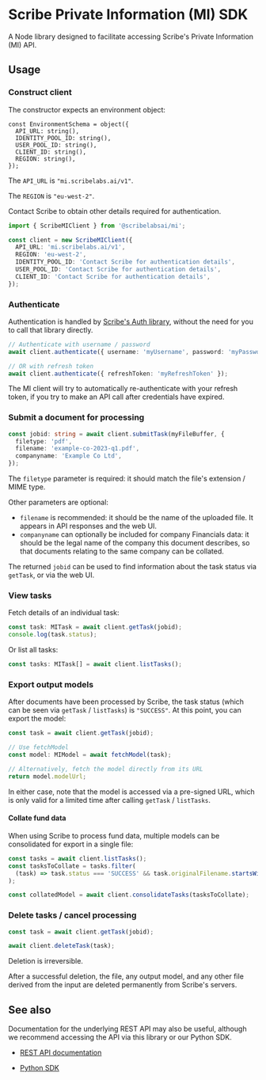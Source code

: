 # Scribe Private Information (MI) SDK

A Node library designed to facilitate accessing Scribe's Private Information (MI) API.

## Usage

### Construct client

The constructor expects an environment object:

```
const EnvironmentSchema = object({
  API_URL: string(),
  IDENTITY_POOL_ID: string(),
  USER_POOL_ID: string(),
  CLIENT_ID: string(),
  REGION: string(),
});
```

The `API_URL` is `"mi.scribelabs.ai/v1"`.

The `REGION` is `"eu-west-2"`.

Contact Scribe to obtain other details required for authentication.

```TypeScript
import { ScribeMIClient } from '@scribelabsai/mi';

const client = new ScribeMIClient({
  API_URL: 'mi.scribelabs.ai/v1',
  REGION: 'eu-west-2',
  IDENTITY_POOL_ID: 'Contact Scribe for authentication details',
  USER_POOL_ID: 'Contact Scribe for authentication details',
  CLIENT_ID: 'Contact Scribe for authentication details',
});
```

### Authenticate

Authentication is handled by [Scribe's Auth library](https://github.com/ScribeLabsAI/ScribeAuthNode/blob/master/README.md), without the need for you to call that library directly.

```TypeScript
// Authenticate with username / password
await client.authenticate({ username: 'myUsername', password: 'myPassword' });

// OR with refresh token
await client.authenticate({ refreshToken: 'myRefreshToken' });
```

The MI client will try to automatically re-authenticate with your refresh token, if you try to make an API call after credentials have expired.

### Submit a document for processing

```TypeScript
const jobid: string = await client.submitTask(myFileBuffer, {
  filetype: 'pdf',
  filename: 'example-co-2023-q1.pdf',
  companyname: 'Example Co Ltd',
});
```

The `filetype` parameter is required: it should match the file's extension / MIME type.

Other parameters are optional:

- `filename` is recommended: it should be the name of the uploaded file. It appears in API responses and the web UI.
- `companyname` can optionally be included for company Financials data: it should be the legal name of the company this document describes, so that documents relating to the same company can be collated.

The returned `jobid` can be used to find information about the task status via `getTask`, or via the web UI.

### View tasks

Fetch details of an individual task:

```TypeScript
const task: MITask = await client.getTask(jobid);
console.log(task.status);
```

Or list all tasks:

```TypeScript
const tasks: MITask[] = await client.listTasks();
```

### Export output models

After documents have been processed by Scribe, the task status (which can be seen via `getTask` / `listTasks`) is `"SUCCESS"`. At this point, you can export the model:

```TypeScript
const task = await client.getTask(jobid);

// Use fetchModel
const model: MIModel = await fetchModel(task);

// Alternatively, fetch the model directly from its URL
return model.modelUrl;
```

In either case, note that the model is accessed via a pre-signed URL, which is only valid for a limited time after calling `getTask` / `listTasks`.

#### Collate fund data

When using Scribe to process fund data, multiple models can be consolidated for export in a single file:

```TypeScript
const tasks = await client.listTasks();
const tasksToCollate = tasks.filter(
  (task) => task.status === 'SUCCESS' && task.originalFilename.startsWith('Fund_1')
);

const collatedModel = await client.consolidateTasks(tasksToCollate);
```

### Delete tasks / cancel processing

```TypeScript
const task = await client.getTask(jobid);

await client.deleteTask(task);
```

Deletion is irreversible.

After a successful deletion, the file, any output model, and any other file derived from the input are deleted permanently from Scribe's servers.

## See also

Documentation for the underlying REST API may also be useful, although we recommend accessing the API via this library or our Python SDK.

- [REST API documentation](https://scribelabs.ai/docs/docs-mi)

- [Python SDK](https://github.com/ScribeLabsAI/ScribeMi)
